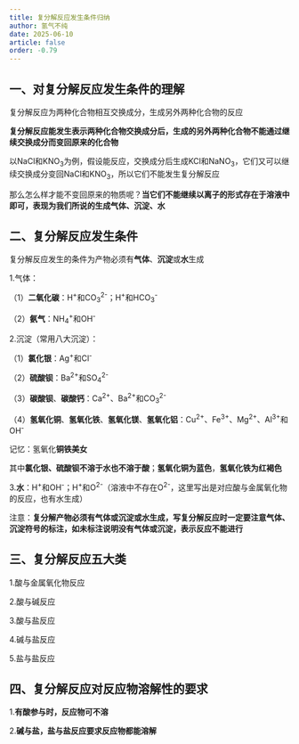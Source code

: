 ```yaml
---
title: 复分解反应发生条件归纳
author: 氢气不纯
date: 2025-06-10
article: false
order: -0.79
---
```


## 一、对复分解反应发生条件的理解

复分解反应为两种化合物相互交换成分，生成另外两种化合物的反应

**复分解反应能发生表示两种化合物交换成分后，生成的另外两种化合物不能通过继续交换成分而变回原来的化合物**

以NaCl和KNO<sub>3</sub>为例，假设能反应，交换成分后生成KCl和NaNO<sub>3</sub>，它们又可以继续交换成分变回NaCl和KNO<sub>3</sub>，所以它们不能发生复分解反应

那么怎么样才能不变回原来的物质呢？**当它们不能继续以离子的形式存在于溶液中即可，表现为我们所说的生成气体、沉淀、水**

## 二、复分解反应发生条件	

复分解反应发生的条件为产物必须有**气体**、**沉淀**或**水**生成

1.气体：

（1）**二氧化碳**：H<sup>+</sup>和CO<sub>3</sub>​<sup>2-</sup>；H<sup>+</sup>和HCO<sub>3</sub>​<sup>-</sup>

（2）**氨气**：NH<sub>4</sub>​<sup>+</sup>和OH<sup>-</sup>

2.沉淀（常用八大沉淀）：

（1）**氯化银**：Ag<sup>+</sup>和Cl<sup>-</sup>

（2）**硫酸钡**：Ba<sup>2+</sup>和SO<sub>4</sub>​<sup>2-</sup>

（3）**碳酸钡**、**碳酸钙**：Ca<sup>2+</sup>、Ba<sup>2+</sup>和CO<sub>3</sub>​<sup>2-</sup>

（4）**氢氧化铜**、**氢氧化铁**、**氢氧化镁**、**氢氧化铝**：Cu<sup>2+</sup>、Fe<sup>3+</sup>、Mg<sup>2+</sup>、Al<sup>3+</sup>和OH<sup>-</sup>

记忆：氢氧化**铜铁美女**

其中**氯化银、硫酸钡不溶于水也不溶于酸**；**氢氧化铜为蓝色**，**氢氧化铁为红褐色**

3.**水**：H<sup>+</sup>和OH<sup>-</sup>；H<sup>+</sup>和O<sup>2-</sup>（溶液中不存在O<sup>2-</sup>，这里写出是对应酸与金属氧化物的反应，也有水生成）

注意：**复分解产物必须有气体或沉淀或水生成，写复分解反应时一定要注意气体、沉淀符号的标注，如未标注说明没有气体或沉淀，表示反应不能进行**

## 三、复分解反应五大类

1.酸与金属氧化物反应

2.酸与碱反应	

3.酸与盐反应

4.碱与盐反应

5.盐与盐反应

## 四、复分解反应对反应物溶解性的要求

1.**有酸参与时，反应物可不溶**

2.**碱与盐，盐与盐反应要求反应物都能溶解**

‍
